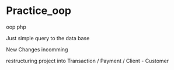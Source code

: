 # Practice_oop
oop php

Just simple query to the data base 

New Changes incomming 

restructuring project into Transaction / Payment / Client - Customer 

